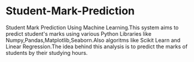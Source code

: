 # Student-Mark-Prediction
Student Mark Prediction Using Machine Learning.This system aims to predict student's marks using various Python Libraries like Numpy,Pandas,Matplotlib,Seaborn.Also algoritms like Scikit Learn and Linear Regression.The idea behind this analysis is to predict the marks of students by their studying hours.
